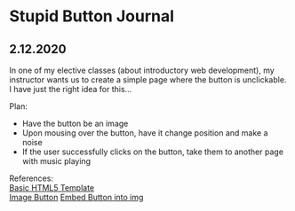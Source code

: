 # Stupid Button Journal

## 2.12.2020
In one of my elective classes (about introductory web development), my instructor wants us to create a simple page where the button is unclickable. I have just the right idea for this... 

Plan:  
- Have the button be an image
- Upon mousing over the button, have it change position and make a noise
- If the user successfully clicks on the button, take them to another page with music playing


References:  
[Basic HTML5 Template](https://www.sitepoint.com/a-basic-html5-template/)  
[Image Button](https://www.w3schools.com/tags/tryit.asp?filename=tryhtml_input_alt) 
[Embed Button into img](https://stackoverflow.com/questions/8683528/embed-image-in-a-button-element)
